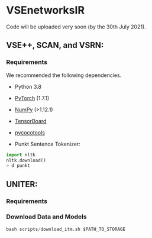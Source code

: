 # VSEnetworksIR
Code will be uploaded very soon (by the 30th July 2021).

## VSE++, SCAN, and VSRN:

### Requirements
We recommended the following dependencies.

* Python 3.8

* [PyTorch](https://pytorch.org/) (1.7.1)

* [NumPy](https://numpy.org/) (>1.12.1)

* [TensorBoard](https://github.com/TeamHG-Memex/tensorboard_logger) 

* [pycocotools](https://github.com/cocodataset/cocoapi) 

* Punkt Sentence Tokenizer:

``` python
import nltk
nltk.download()
> d punkt
``` 

## UNITER:
### Requirements

### Download Data and Models
``` python
bash scripts/download_itm.sh $PATH_TO_STORAGE
``` 
